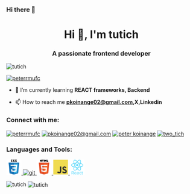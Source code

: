 ### Hi there 👋

<!--
**tutich/tutich** is a ✨ _special_ ✨ repository because its `README.md` (this file) appears on your GitHub profile.

Here are some ideas to get you started:

- 🔭 I’m currently working on ...
- 🌱 I’m currently learning ...
- 👯 I’m looking to collaborate on ...
- 🤔 I’m looking for help with ...
- 💬 Ask me about ...
- 📫 How to reach me: ...
- 😄 Pronouns: ...
- ⚡ Fun fact: ...
--><h1 align="center">Hi 👋, I'm tutich</h1>
<h3 align="center">A passionate frontend developer</h3>

<p align="left"> <img src="https://komarev.com/ghpvc/?username=tutich&label=Profile%20views&color=0e75b6&style=flat" alt="tutich" /> </p>

<p align="left"> <a href="https://twitter.com/peterrmufc" target="blank"><img src="https://img.shields.io/twitter/follow/peterrmufc?logo=twitter&style=for-the-badge" alt="peterrmufc" /></a> </p>

- 🌱 I’m currently learning **REACT frameworks, Backend**

- 📫 How to reach me **pkoinange02@gmail.com,X,Linkedin**

<h3 align="left">Connect with me:</h3>
<p align="left">
<a href="https://twitter.com/peterrmufc" target="blank"><img align="center" src="https://raw.githubusercontent.com/rahuldkjain/github-profile-readme-generator/master/src/images/icons/Social/twitter.svg" alt="peterrmufc" height="30" width="40" /></a>
<a href="https://linkedin.com/in/pkoinange02@gmail.com" target="blank"><img align="center" src="https://raw.githubusercontent.com/rahuldkjain/github-profile-readme-generator/master/src/images/icons/Social/linked-in-alt.svg" alt="pkoinange02@gmail.com" height="30" width="40" /></a>
<a href="https://fb.com/peter koinange" target="blank"><img align="center" src="https://raw.githubusercontent.com/rahuldkjain/github-profile-readme-generator/master/src/images/icons/Social/facebook.svg" alt="peter koinange" height="30" width="40" /></a>
<a href="https://instagram.com/two_tich" target="blank"><img align="center" src="https://raw.githubusercontent.com/rahuldkjain/github-profile-readme-generator/master/src/images/icons/Social/instagram.svg" alt="two_tich" height="30" width="40" /></a>
</p>

<h3 align="left">Languages and Tools:</h3>
<p align="left"> <a href="https://www.w3schools.com/css/" target="_blank" rel="noreferrer"> <img src="https://raw.githubusercontent.com/devicons/devicon/master/icons/css3/css3-original-wordmark.svg" alt="css3" width="40" height="40"/> </a> <a href="https://git-scm.com/" target="_blank" rel="noreferrer"> <img src="https://www.vectorlogo.zone/logos/git-scm/git-scm-icon.svg" alt="git" width="40" height="40"/> </a> <a href="https://www.w3.org/html/" target="_blank" rel="noreferrer"> <img src="https://raw.githubusercontent.com/devicons/devicon/master/icons/html5/html5-original-wordmark.svg" alt="html5" width="40" height="40"/> </a> <a href="https://developer.mozilla.org/en-US/docs/Web/JavaScript" target="_blank" rel="noreferrer"> <img src="https://raw.githubusercontent.com/devicons/devicon/master/icons/javascript/javascript-original.svg" alt="javascript" width="40" height="40"/> </a> <a href="https://reactjs.org/" target="_blank" rel="noreferrer"> <img src="https://raw.githubusercontent.com/devicons/devicon/master/icons/react/react-original-wordmark.svg" alt="react" width="40" height="40"/> </a> </p>

<p><img align="left" src="https://github-readme-stats.vercel.app/api/top-langs?username=tutich&show_icons=true&locale=en&layout=compact" alt="tutich" /></p>

<p>&nbsp;<img align="center" src="https://github-readme-stats.vercel.app/api?username=tutich&show_icons=true&locale=en" alt="tutich" /></p>

